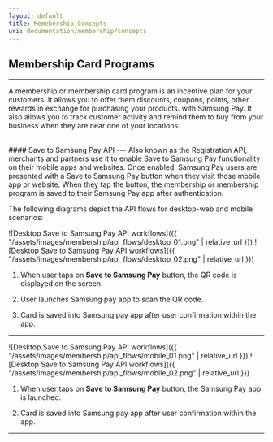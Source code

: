```yaml
---
layout: default
title: Memebership Concepts
uri: documentation/membership/concepts
---
```


## Membership Card Programs
---
A membership or membership card program is an incentive plan for your customers. It allows you to offer them discounts, coupons, points, other rewards in exchange for purchasing your products. with Samsung Pay. It also allows you to track customer activity and remind them to buy from your business when they are near one of your locations.

<br>
#### Save to Samsung Pay API
---
Also known as the Registration API, merchants and partners use it to enable Save to Samsung Pay functionality on their mobile apps and websites. Once enabled, Samsung Pay users are presented with a Save to Samsung Pay button when they visit those mobile app or website.  When they tap the button, the membership or membership program is saved to their Samsung Pay app after authentication.

The following diagrams depict the API flows for desktop-web and mobile scenarios:

![Desktop Save to Samsung Pay API workflows]({{ "/assets/images/membership/api_flows/desktop_01.png" | relative_url }})
![Desktop Save to Samsung Pay API workflows]({{ "/assets/images/membership/api_flows/desktop_02.png" | relative_url }})

1. When user taps on **Save to Samsung Pay** button, the QR code is displayed on the screen.

2. User launches Samsung pay app to scan the QR code.

3. Card is saved into Samsung pay app after user confirmation within the app.

---

![Desktop Save to Samsung Pay API workflows]({{ "/assets/images/membership/api_flows/mobile_01.png" | relative_url }})
![Desktop Save to Samsung Pay API workflows]({{ "/assets/images/membership/api_flows/mobile_02.png" | relative_url }})

1. When user taps on **Save to Samsung Pay** button, the Samsung Pay app is launched.

2. Card is saved into Samsung pay app after user confirmation within the app.

---

[Membership API page]: https://samsung-pay.github.io/sapi-doc/documentation/membership/api
[Membership API SDKs page]: https://samsung-pay.github.io/sapi-doc/documentation/membership/sdks

